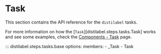 # Task

This section contains the API reference for the `distilabel` tasks.

For more information on how the [`Task`][distilabel.steps.tasks.Task] works and see some examples, check the [Components - Task](../../sections/components/task/index.md) page.

::: distilabel.steps.tasks.base
    options:
        members:
            - _Task
            - Task
